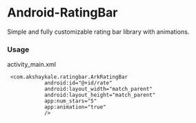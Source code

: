 # Android-RatingBar
Simple and fully customizable rating bar library with animations.


### Usage

activity_main.xml
```
 <com.akshaykale.ratingbar.ArkRatingBar
            android:id="@+id/rate"
            android:layout_width="match_parent"
            android:layout_height="match_parent"
            app:num_stars="5"
            app:animation="true"
            />
 ```
